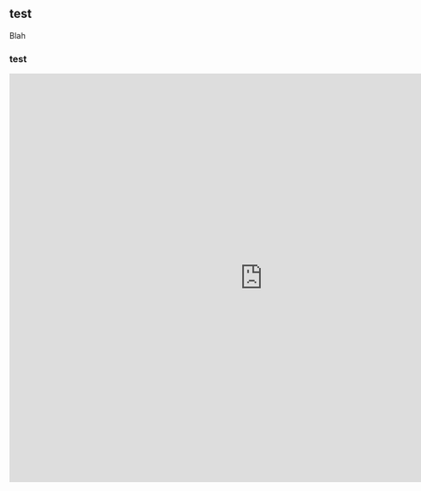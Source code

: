 ## test
Blah


### test
<iframe src="https://public.tableau.com/views/May11Map/Dashboard2?:display_count=y&:origin=viz_share_link" width="900" height="727" frameborder="0"></iframe>





